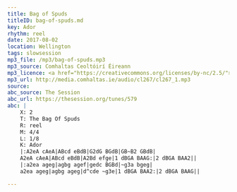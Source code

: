 ```yaml
---
title: Bag of Spuds
titleID: bag-of-spuds.md
key: Ador
rhythm: reel
date: 2017-08-02
location: Wellington
tags: slowsession 
mp3_file: /mp3/bag-of-spuds.mp3
mp3_source: Comhaltas Ceoltóirí Éireann
mp3_licence: <a href="https://creativecommons.org/licenses/by-nc/2.5/">CC-BY-NC-2.5</a>
mp3_url: http://media.comhaltas.ie/audio/cl267/cl267_1.mp3
source:
abc_source: The Session
abc_url: https://thesession.org/tunes/579
abc: |
    X: 2
    T: The Bag Of Spuds
    R: reel
    M: 4/4
    L: 1/8
    K: Ador
    |:A2eA cAeA|ABcd eBdB|G2dG BGdB|GB~B2 GBdB|
    A2eA cAeA|ABcd eBdB|A2Bd efge|1 dBGA BAAG:|2 dBGA BAA2||
    |:a2ea ageg|agbg agef|gedc BGBd|~g3a bgeg|
    a2ea ageg|agbg ageg|d^cde ~g3e|1 dBGA BAA2:|2 dBGA BAAG||

---
```

